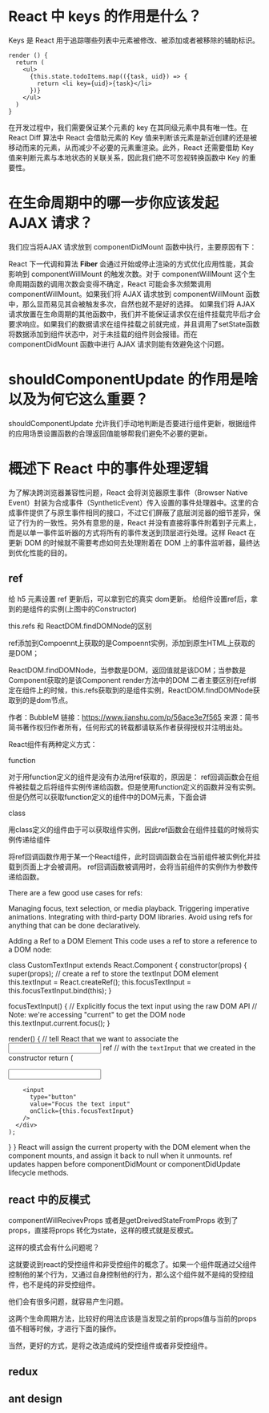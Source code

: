 # React 中 keys 的作用是什么？

Keys 是 React 用于追踪哪些列表中元素被修改、被添加或者被移除的辅助标识。

	render () {
	  return (
	    <ul>
	      {this.state.todoItems.map(({task, uid}) => {
	        return <li key={uid}>{task}</li>
	      })}
	    </ul>
	  )
	}


在开发过程中，我们需要保证某个元素的 key 在其同级元素中具有唯一性。在 React Diff 算法中 React 会借助元素的 Key 值来判断该元素是新近创建的还是被移动而来的元素，从而减少不必要的元素重渲染。此外，React 还需要借助 Key 值来判断元素与本地状态的关联关系，因此我们绝不可忽视转换函数中 Key 的重要性。

# 在生命周期中的哪一步你应该发起 AJAX 请求？

我们应当将AJAX 请求放到 componentDidMount 函数中执行，主要原因有下：

React 下一代调和算法 **Fiber** 会通过开始或停止渲染的方式优化应用性能，其会影响到 componentWillMount 的触发次数。对于 componentWillMount 这个生命周期函数的调用次数会变得不确定，React 可能会多次频繁调用 componentWillMount。如果我们将 AJAX 请求放到 componentWillMount 函数中，那么显而易见其会被触发多次，自然也就不是好的选择。
如果我们将 AJAX 请求放置在生命周期的其他函数中，我们并不能保证请求仅在组件挂载完毕后才会要求响应。如果我们的数据请求在组件挂载之前就完成，并且调用了setState函数将数据添加到组件状态中，对于未挂载的组件则会报错。而在 componentDidMount 函数中进行 AJAX 请求则能有效避免这个问题。


# shouldComponentUpdate 的作用是啥以及为何它这么重要？

  shouldComponentUpdate 允许我们手动地判断是否要进行组件更新，根据组件的应用场景设置函数的合理返回值能够帮我们避免不必要的更新。


# 概述下 React 中的事件处理逻辑

为了解决跨浏览器兼容性问题，React 会将浏览器原生事件（Browser Native Event）封装为合成事件（SyntheticEvent）传入设置的事件处理器中。这里的合成事件提供了与原生事件相同的接口，不过它们屏蔽了底层浏览器的细节差异，保证了行为的一致性。另外有意思的是，React 并没有直接将事件附着到子元素上，而是以单一事件监听器的方式将所有的事件发送到顶层进行处理。这样 React 在更新 DOM 的时候就不需要考虑如何去处理附着在 DOM 上的事件监听器，最终达到优化性能的目的。


## ref


给 h5 元素设置 ref <a ref="update">更新</a>后，可以拿到它的真实 dom<a>更新</a>。
给组件设置ref<Child ref = 'child'/>后，拿到的是组件的实例(上图中的Constructor)


this.refs 和 ReactDOM.findDOMNode的区别

ref添加到Compoennt上获取的是Compoennt实例，添加到原生HTML上获取的是DOM；

ReactDOM.findDOMNode，当参数是DOM，返回值就是该DOM；当参数是Component获取的是该Component render方法中的DOM
二者主要区别在ref绑定在组件上的时候，this.refs获取到的是组件实例，ReactDOM.findDOMNode获取到的是dom节点。

作者：BubbleM
链接：https://www.jianshu.com/p/56ace3e7f565
来源：简书
简书著作权归作者所有，任何形式的转载都请联系作者获得授权并注明出处。


React组件有两种定义方式：

function

对于用function定义的组件是没有办法用ref获取的，原因是： ref回调函数会在组件被挂载之后将组件实例传递给函数。但是使用function定义的函数并没有实例。
但是仍然可以获取function定义的组件中的DOM元素，下面会讲


class

用class定义的组件由于可以获取组件实例，因此ref函数会在组件挂载的时候将实例传递给组件



将ref回调函数作用于某一个React组件，此时回调函数会在当前组件被实例化并挂载到页面上才会被调用。
ref回调函数被调用时，会将当前组件的实例作为参数传递给函数。

There are a few good use cases for refs:

Managing focus, text selection, or media playback.
Triggering imperative animations.
Integrating with third-party DOM libraries.
Avoid using refs for anything that can be done declaratively.


Adding a Ref to a DOM Element
This code uses a ref to store a reference to a DOM node:

class CustomTextInput extends React.Component {
  constructor(props) {
    super(props);
    // create a ref to store the textInput DOM element
    this.textInput = React.createRef();
    this.focusTextInput = this.focusTextInput.bind(this);
  }

  focusTextInput() {
    // Explicitly focus the text input using the raw DOM API
    // Note: we're accessing "current" to get the DOM node
    this.textInput.current.focus();
  }

  render() {
    // tell React that we want to associate the <input> ref
    // with the `textInput` that we created in the constructor
    return (
      <div>
        <input
          type="text"
          ref={this.textInput} />

        <input
          type="button"
          value="Focus the text input"
          onClick={this.focusTextInput}
        />
      </div>
    );
  }
}
React will assign the current property with the DOM element when the component mounts, and assign it back to null when it unmounts. ref updates happen before componentDidMount or componentDidUpdate lifecycle methods.

## react 中的反模式

componentWillRecivevProps 或者是getDreivedStateFromProps 收到了props，直接将props 转化为state，这样的模式就是反模式。

这样的模式会有什么问题呢？

这就要说到react的受控组件和非受控组件的概念了。如果一个组件既通过父组件控制他的某个行为，又通过自身控制他的行为，那么这个组件就不是纯的受控组件，也不是纯的非受控组件。

他们会有很多问题，就容易产生问题。

这两个生命周期方法，比较好的用法应该是当发现之前的props值与当前的props值不相等时候，才进行下面的操作。

当然，更好的方式，是将之改造成纯的受控组件或者非受控组件。


## redux




## ant design




